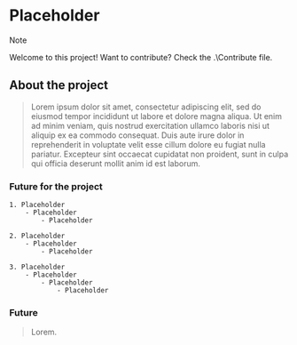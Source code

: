 # Placeholder

> [!NOTE]
> Welcome to this project!
> Want to contribute? Check the .\Contribute file.

## About the project

> Lorem ipsum dolor sit amet, consectetur adipiscing elit, sed do eiusmod tempor incididunt ut labore et dolore magna aliqua. Ut enim ad minim veniam, quis nostrud exercitation ullamco laboris nisi ut aliquip ex ea commodo consequat. Duis aute irure dolor in reprehenderit in voluptate velit esse cillum dolore eu fugiat nulla pariatur. Excepteur sint occaecat cupidatat non proident, sunt in culpa qui officia deserunt mollit anim id est laborum.

### Future for the project

    1. Placeholder
        - Placeholder
            - Placeholder

    2. Placeholder
        - Placeholder
            - Placeholder
            
    3. Placeholder
        - Placeholder
            - Placeholder
                - Placeholder

### Future

> Lorem.
